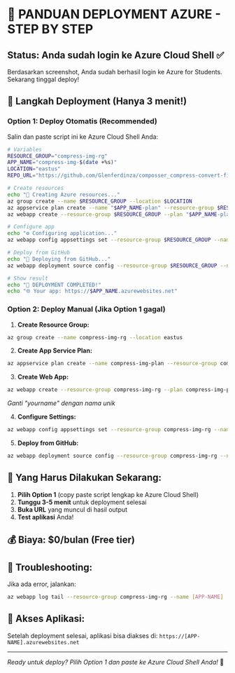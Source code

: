 # 🚀 PANDUAN DEPLOYMENT AZURE - STEP BY STEP

## Status: Anda sudah login ke Azure Cloud Shell ✅

Berdasarkan screenshot, Anda sudah berhasil login ke Azure for Students. Sekarang tinggal deploy!

## 🎯 Langkah Deployment (Hanya 3 menit!)

### Option 1: Deploy Otomatis (Recommended)
Salin dan paste script ini ke Azure Cloud Shell Anda:

```bash
# Variables
RESOURCE_GROUP="compress-img-rg"
APP_NAME="compress-img-$(date +%s)"
LOCATION="eastus"
REPO_URL="https://github.com/Glenferdinza/composser_compress-convert-file.git"

# Create resources
echo "🚀 Creating Azure resources..."
az group create --name $RESOURCE_GROUP --location $LOCATION
az appservice plan create --name "$APP_NAME-plan" --resource-group $RESOURCE_GROUP --sku F1 --is-linux
az webapp create --resource-group $RESOURCE_GROUP --plan "$APP_NAME-plan" --name $APP_NAME --runtime "PYTHON|3.12"

# Configure app
echo "⚙️ Configuring application..."
az webapp config appsettings set --resource-group $RESOURCE_GROUP --name $APP_NAME --settings DJANGO_SETTINGS_MODULE=compress_website.settings PYTHONPATH=/home/site/wwwroot/backend WEBSITES_PORT=8000 DEBUG=False SCM_DO_BUILD_DURING_DEPLOYMENT=true

# Deploy from GitHub
echo "🚀 Deploying from GitHub..."
az webapp deployment source config --resource-group $RESOURCE_GROUP --name $APP_NAME --repo-url $REPO_URL --branch main --manual-integration

# Show result
echo "🎉 DEPLOYMENT COMPLETED!"
echo "🌐 Your app: https://$APP_NAME.azurewebsites.net"
```

### Option 2: Deploy Manual (Jika Option 1 gagal)

1. **Create Resource Group:**
```bash
az group create --name compress-img-rg --location eastus
```

2. **Create App Service Plan:**
```bash
az appservice plan create --name compress-img-plan --resource-group compress-img-rg --sku F1 --is-linux
```

3. **Create Web App:**
```bash
az webapp create --resource-group compress-img-rg --plan compress-img-plan --name compress-img-yourname --runtime "PYTHON|3.12"
```
*Ganti "yourname" dengan nama unik*

4. **Configure Settings:**
```bash
az webapp config appsettings set --resource-group compress-img-rg --name compress-img-yourname --settings DJANGO_SETTINGS_MODULE=compress_website.settings PYTHONPATH=/home/site/wwwroot/backend WEBSITES_PORT=8000 DEBUG=False
```

5. **Deploy from GitHub:**
```bash
az webapp deployment source config --resource-group compress-img-rg --name compress-img-yourname --repo-url https://github.com/Glenferdinza/composser_compress-convert-file.git --branch main --manual-integration
```

## 🎯 Yang Harus Dilakukan Sekarang:

1. **Pilih Option 1** (copy paste script lengkap ke Azure Cloud Shell)
2. **Tunggu 3-5 menit** untuk deployment selesai
3. **Buka URL** yang muncul di hasil output
4. **Test aplikasi** Anda!

## 💰 Biaya: $0/bulan (Free tier)

## 🔧 Troubleshooting:
Jika ada error, jalankan:
```bash
az webapp log tail --resource-group compress-img-rg --name [APP-NAME]
```

## 📱 Akses Aplikasi:
Setelah deployment selesai, aplikasi bisa diakses di:
`https://[APP-NAME].azurewebsites.net`

---
*Ready untuk deploy? Pilih Option 1 dan paste ke Azure Cloud Shell Anda!* 🚀
